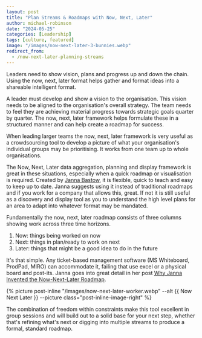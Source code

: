 ```yaml
---
layout: post
title: "Plan Streams & Roadmaps with Now, Next, Later"
author: michael-robinson
date: "2024-05-25"
categories: [Leadership]
tags: [culture, featured]
image: "/images/now-next-later-3-bunnies.webp"
redirect_from:
  - /now-next-later-planning-streams
---
```


Leaders need to show vision, plans and progress up and down the chain. Using the now, next, later format helps gather and format ideas into a shareable intelligent format.

A leader must develop and show a vision to the organisation. This vision needs to be aligned to the organisation's overall strategy. The team needs to feel they are achieving material progress towards strategic goals quarter by quarter. The now, next, later framework helps formulate these in a structured manner and can help create a roadmap for success.

When leading larger teams the now, next, later framework is very useful as a crowdsourcing tool to develop a picture of what your organisation's individual groups may be prioritising. It works from one team up to whole organisations.

The Now, Next, Later data aggregation, planning and display framework is great in these situations, especially when a quick roadmap or visualisation is required. Created by [Janna Bastow](https://www.linkedin.com/in/jannabastow/?originalSubdomain=uk), it is flexible, quick to teach and easy to keep up to date. Janna suggests using it instead of traditional roadmaps and if you work for a company that allows this, great. If not it is still useful as a discovery and display tool as you to understand the high level plans for an area to adapt into whatever format may be mandated.

Fundamentally the now, next, later roadmap consists of three columns showing work across three time horizons.

1. Now: things being worked on now
2. Next: things in plan/ready to work on next
3. Later: things that might be a good idea to do in the future

It's that simple. Any ticket-based management software (MS Whiteboard, ProdPad, MIRO) can accommodate it, failing that use excel or a physical board and post-its. Janna goes into great detail in her post [Why Janna Invented the Now-Next-Later Roadmap](https://www.prodpad.com/blog/invented-now-next-later-roadmap/).

{% picture post-inline "/images/now-next-later-worker.webp" --alt {{ Now Next Later }} --picture class="post-inline-image-right" %}

The combination of freedom within constraints make this tool excellent in group sessions and will build out to a solid base for your next step, whether that's refining what's next or digging into multiple streams to produce a formal, standard roadmap.
